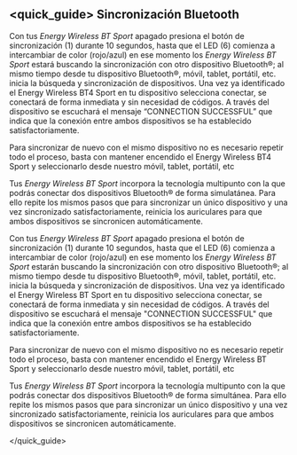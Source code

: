 ## <quick_guide> Sincronización Bluetooth


Con tus *Energy Wireless BT Sport* apagado presiona el botón de sincronización (1) durante 10 segundos, hasta que el LED (6) comienza a intercambiar de color (rojo/azul) en ese momento los *Energy Wireless BT Sport* estará buscando la sincronización con otro dispositivo Bluetooth®; al mismo tiempo desde tu dispositivo Bluetooth®, móvil, tablet, portátil, etc. inicia la búsqueda y sincronización de dispositivos. Una vez ya identificado el Energy Wireless BT4 Sport en tu dispositivo selecciona conectar, se conectará de forma inmediata y sin necesidad de códigos. A través del dispositivo se escuchará el mensaje “CONNECTION SUCCESSFUL” que indica que la conexión entre ambos dispositivos se ha establecido satisfactoriamente.

Para sincronizar de nuevo con el mismo dispositivo no es necesario repetir todo el proceso, basta con mantener encendido el Energy Wireless BT4 Sport y seleccionarlo desde nuestro móvil, tablet, portátil, etc

Tus *Energy Wireless BT Sport* incorpora la tecnología multipunto con la que podrás conectar dos dispositivos Bluetooth® de forma simulatánea. Para ello repite los mismos pasos que para sincronizar un único dispositivo y una vez sincronizado satisfactoriamente, reinicia los auriculares para que ambos dispositivos se sincronicen automáticamente. 

Con tus *Energy Wireless BT Sport* apagado presiona el botón de sincronización (1) durante 10 segundos, hasta que el LED (6) comienza a intercambiar de color (rojo/azul) en ese momento los *Energy Wireless BT Sport* estarán buscando la sincronización con otro dispositivo Bluetooth®; al mismo tiempo desde tu dispositivo Bluetooth®, móvil, tablet, portátil, etc. inicia la búsqueda y sincronización de dispositivos. Una vez ya identificado el Energy Wireless BT Sport en tu dispositivo selecciona conectar, se conectará de forma inmediata y sin necesidad de códigos. A través del dispositivo se escuchará el mensaje "CONNECTION SUCCESSFUL" que indica que la conexión entre ambos dispositivos se ha establecido satisfactoriamente.

Para sincronizar de nuevo con el mismo dispositivo no es necesario repetir todo el proceso, basta con mantener encendido el Energy Wireless BT Sport y seleccionarlo desde nuestro móvil, tablet, portátil, etc

Tus *Energy Wireless BT Sport* incorpora la tecnología multipunto con la que podrás conectar dos dispositivos Bluetooth® de forma simultánea. Para ello repite los mismos pasos que para sincronizar un único dispositivo y una vez sincronizado satisfactoriamente, reinicia los auriculares para que ambos dispositivos se sincronicen automáticamente. 

</quick_guide>
